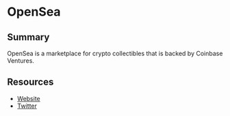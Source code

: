 # OpenSea

## Summary

OpenSea is a marketplace for crypto collectibles that is backed by Coinbase Ventures.

## Resources

* [Website](https://opensea.io/)  
* [Twitter](https://twitter.com/projectopensea)

